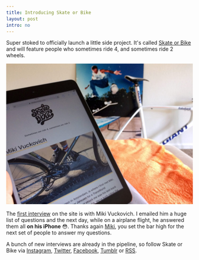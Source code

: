 ```yaml
---
title: Introducing Skate or Bike
layout: post
intro: no
---
```

Super stoked to officially launch a little side project. It's called [Skate or Bike](https://skateorbike.com/) and will feature people who sometimes ride 4, and sometimes ride 2 wheels.

[![introducing skate or bike](/images/introducing-skateorbike.jpg)](https://skateorbike.com/)

The [first interview](https://skateorbike.com/miki-vuckovich/) on the site is with Miki Vuckovich. I emailed him a huge list of questions and the next day, while on a airplane flight, he answered them all **on his iPhone** 😳. Thanks again [Miki](https://www.instagram.com/mikivuckovich/), you set the bar high for the next set of people to answer my questions.

A bunch of new interviews are already in the pipeline, so follow Skate or Bike via [Instagram](https://www.instagram.com/skateorbike/), [Twitter](https://twitter.com/skateorbike/), [Facebook](https://facebook.com/skateorbikesite/), [Tumblr](http://skateorbike.tumblr.com/) or [RSS](https://skateorbike.com/feed.xml).
